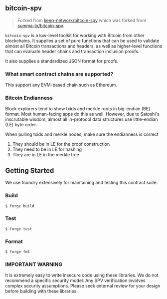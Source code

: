 ## bitcoin-spv

> Forked from [keep-network/bitcoin-spv](https://github.com/keep-network/bitcoin-spv) which was forked from [summa-tx/bitcoin-spv](https://github.com/summa-tx/bitcoin-spv).

`bitcoin-spv` is a low-level toolkit for working with Bitcoin from other
blockchains. It supplies a set of pure functions that can be used to validate
almost all Bitcoin transactions and headers, as well as higher-level
functions that can evaluate header chains and transaction inclusion proofs.

It also supplies a standardized JSON format for proofs.

### What smart contract chains are supported?

This support any EVM-based chain such as Ethereum.

### Bitcoin Endianness

Block explorers tend to show txids and merkle roots in big-endian (BE) format.
Most human-facing apps do this as well. However, due to Satoshi's inscrutable
wisdom, almost all in-protocol data structures use little-endian (LE) byte
order.

When pulling txids and merkle nodes, make sure the endianness is correct

1. They should be in LE for the proof construction
1. They need to be in LE for hashing
1. They are in LE in the merkle tree

## Getting Started

We use foundry extensively for maintaining and testing this contract suite:

### Build

```shell
$ forge build
```

### Test

```shell
$ forge test
```

### Format

```shell
$ forge fmt
```

### IMPORTANT WARNING

It is extremely easy to write insecure code using these libraries. We do not
recommend a specific security model. Any SPV verification involves complex
security assumptions. Please seek external review for your design before
building with these libraries.